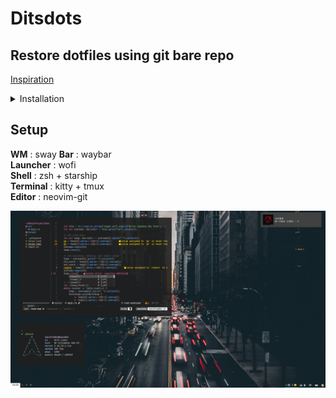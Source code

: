 # Ditsdots

## Restore dotfiles using git bare repo

[Inspiration](https://harfangk.github.io/2016/09/18/manage-dotfiles-with-a-git-bare-repository.html)

<details>
  <summary> Installation </summary>
    ```bash
    alias dfs="/usr/bin/git --git-dir $HOME/.dotfiles/ --work-tree=$HOME"
    git clone --bare git@github.com:etrnal70/ditsdots.git $HOME/.dotfiles
    dfs checkout
    dfs config --local status.showUntrackedFiles no
    ```
</details>

## Setup

**WM** : sway
**Bar** : waybar  
**Launcher** : wofi  
**Shell** : zsh + starship  
**Terminal** : kitty + tmux  
**Editor** : neovim-git

![Desktop](https://github.com/etrnal70/ditsdots/blob/master/pic.png)
